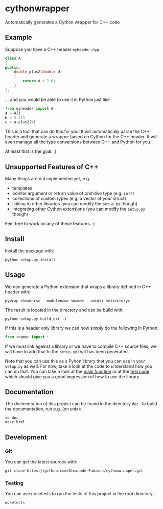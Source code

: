 # cythonwrapper

Automatically generates a Cython wrapper for C++ code

## Example

Suppose you have a C++ header `myheader.hpp`

```cpp
class A
{
public:
    double plus2(double d)
    {
        return d + 2.0;
    }
};
```

... and you would be able to use it in Python just like

```python
from myheader import A
a = A()
b = 3.213
c = a.plus2(b)
```

This is a tool that can do this for you! It will automatically parse the
C++ header and generate a wrapper based on Cython for the C++ header. It
will even manage all the type conversions between C++ and Python for you.

At least that is the goal. ;)

## Unsupported Features of C++

Many things are not implemented yet, e.g.

* templates
* pointer argument or return value of primitive type (e.g. `int*`)
* collections of custom types (e.g. a vector of your struct)
* linking to other libraries (you can modify the `setup.py` though)
* integrating other Cython extensions (you can modify the `setup.py` though)

Feel free to work on any of these features. :)

## Install

Install the package with:

    python setup.py install

## Usage

We can generate a Python extension that wraps a library defined in C++ header
with:

    pywrap <headers> --modulename <name> --outdir <directory>

The result is located in the directory <target> and can be build with:

    python setup.py build_ext -i

If this is a header only library we can now simply do the following in
Python:

```python
from <name> import *
```

If we must link against a library or we have to compile C++ source files, we
will have to add that to the `setup.py` that has been generated.

Note that you can use this as a Pyhon library that you can use in your
`setup.py` as well. For now, take a look at the code to understand how
you can do that. You can take a look at the
[main function](https://github.com/AlexanderFabisch/cythonwrapper/blob/master/pywrap/cython.py#L11)
or at the
[test code](https://github.com/AlexanderFabisch/cythonwrapper/blob/master/test/test.py#L25)
which should give you a good impression of how to use the library.

## Documentation

The docmentation of this project can be found in the directory `doc`. To
build the documentation, run e.g. (on unix):

    cd doc
    make html

## Development

### Git

You can get the latest sources with:

    git clone https://github.com/AlexanderFabisch/cythonwrapper.git

### Testing

You can use nosetests to run the tests of this project in the root directory:

    nosetests
